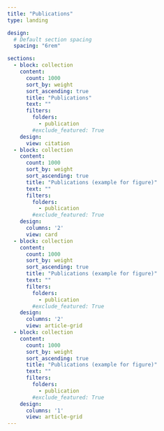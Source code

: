 ```yaml
---
title: "Publications"
type: landing

design:
  # Default section spacing
  spacing: "6rem"

sections:
  - block: collection
    content:
      count: 1000
      sort_by: weight
      sort_ascending: true
      title: "Publications"
      text: ""
      filters:
        folders:
          - publication
        #exclude_featured: True
    design:
      view: citation
  - block: collection
    content:
      count: 1000
      sort_by: weight
      sort_ascending: true
      title: "Publications (example for figure)"
      text: ""
      filters:
        folders:
          - publication
        #exclude_featured: True
    design:
      columns: '2'
      view: card
  - block: collection
    content:
      count: 1000
      sort_by: weight
      sort_ascending: true
      title: "Publications (example for figure)"
      text: ""
      filters:
        folders:
          - publication
        #exclude_featured: True
    design:
      columns: '2'
      view: article-grid
  - block: collection
    content:
      count: 1000
      sort_by: weight
      sort_ascending: true
      title: "Publications (example for figure)"
      text: ""
      filters:
        folders:
          - publication
        #exclude_featured: True
    design:
      columns: '1'
      view: article-grid
---
```

